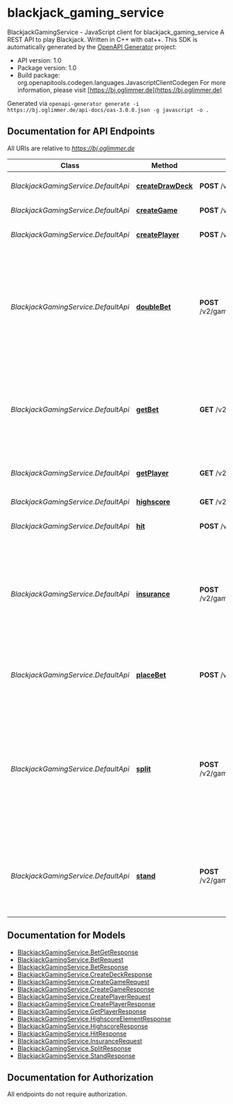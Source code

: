 # blackjack_gaming_service

BlackjackGamingService - JavaScript client for blackjack_gaming_service
A REST API to play Blackjack. Written in C++ with oat++.
This SDK is automatically generated by the [OpenAPI Generator](https://openapi-generator.tech) project:

- API version: 1.0
- Package version: 1.0
- Build package: org.openapitools.codegen.languages.JavascriptClientCodegen
For more information, please visit [https://bj.oglimmer.de](https://bj.oglimmer.de)

Generated via `openapi-generator generate -i https://bj.oglimmer.de/api-docs/oas-3.0.0.json -g javascript -o .`

## Documentation for API Endpoints

All URIs are relative to *https://bj.oglimmer.de*

Class | Method | HTTP request | Description
------------ | ------------- | ------------- | -------------
*BlackjackGamingService.DefaultApi* | [**createDrawDeck**](docs/DefaultApi.md#createDrawDeck) | **POST** /v2/deck | Creates a new Deck object
*BlackjackGamingService.DefaultApi* | [**createGame**](docs/DefaultApi.md#createGame) | **POST** /v2/game | Creates a new Game.
*BlackjackGamingService.DefaultApi* | [**createPlayer**](docs/DefaultApi.md#createPlayer) | **POST** /v2/player | Creates a new Player object
*BlackjackGamingService.DefaultApi* | [**doubleBet**](docs/DefaultApi.md#doubleBet) | **POST** /v2/game/{gameId}/bet/{betId}/double | Doubles the bet and takes another card. This option is only available when the first two cards are 9,10,11 in total.
*BlackjackGamingService.DefaultApi* | [**getBet**](docs/DefaultApi.md#getBet) | **GET** /v2/game/{gameId}/bet/{betId} | Returns information about the dealer&#39;s cards, the dealer&#39;s total Value and who won the game.
*BlackjackGamingService.DefaultApi* | [**getPlayer**](docs/DefaultApi.md#getPlayer) | **GET** /v2/player/{playerId} | Returns the cash a player owns
*BlackjackGamingService.DefaultApi* | [**highscore**](docs/DefaultApi.md#highscore) | **GET** /v2/highscore | Returns the highscore.
*BlackjackGamingService.DefaultApi* | [**hit**](docs/DefaultApi.md#hit) | **POST** /v2/game/{gameId}/bet/{betId}/hit | Hit - takes another card.
*BlackjackGamingService.DefaultApi* | [**insurance**](docs/DefaultApi.md#insurance) | **POST** /v2/game/{gameId}/bet/{betId}/insurance | Answers the dealer&#39;s question for an insurance. This option is only available when the dealer&#39;s first card as an Ace.
*BlackjackGamingService.DefaultApi* | [**placeBet**](docs/DefaultApi.md#placeBet) | **POST** /v2/game/{gameId}/bet | Places the initial bet on a game. Minimum 1, maximum 1000.
*BlackjackGamingService.DefaultApi* | [**split**](docs/DefaultApi.md#split) | **POST** /v2/game/{gameId}/bet/{betId}/split | Split your hand into two hands. Also draws 2 additional cards for each hand. This option is only available when the first two cards are of the same rank.
*BlackjackGamingService.DefaultApi* | [**stand**](docs/DefaultApi.md#stand) | **POST** /v2/game/{gameId}/bet/{betId}/stand | Stand - Finishes the game, thus let&#39;s the dealer take cards and finally pays the winner.


## Documentation for Models

 - [BlackjackGamingService.BetGetResponse](docs/BetGetResponse.md)
 - [BlackjackGamingService.BetRequest](docs/BetRequest.md)
 - [BlackjackGamingService.BetResponse](docs/BetResponse.md)
 - [BlackjackGamingService.CreateDeckResponse](docs/CreateDeckResponse.md)
 - [BlackjackGamingService.CreateGameRequest](docs/CreateGameRequest.md)
 - [BlackjackGamingService.CreateGameResponse](docs/CreateGameResponse.md)
 - [BlackjackGamingService.CreatePlayerRequest](docs/CreatePlayerRequest.md)
 - [BlackjackGamingService.CreatePlayerResponse](docs/CreatePlayerResponse.md)
 - [BlackjackGamingService.GetPlayerResponse](docs/GetPlayerResponse.md)
 - [BlackjackGamingService.HighscoreElementResponse](docs/HighscoreElementResponse.md)
 - [BlackjackGamingService.HighscoreResponse](docs/HighscoreResponse.md)
 - [BlackjackGamingService.HitResponse](docs/HitResponse.md)
 - [BlackjackGamingService.InsuranceRequest](docs/InsuranceRequest.md)
 - [BlackjackGamingService.SplitResponse](docs/SplitResponse.md)
 - [BlackjackGamingService.StandResponse](docs/StandResponse.md)


## Documentation for Authorization

All endpoints do not require authorization.
